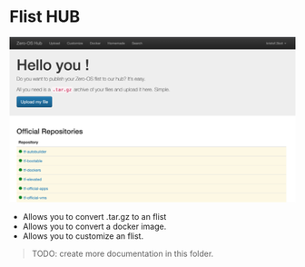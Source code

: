 # Flist HUB

![](img/hub_flist.png)

- Allows you to convert .tar.gz to an flist
- Allows you to convert a docker image.
- Allows you to customize an flist.

>TODO: create more documentation in this folder.

